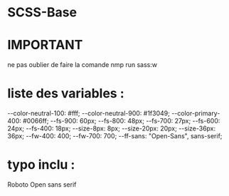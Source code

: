 # SCSS-Base

# IMPORTANT

ne pas oublier de faire la comande nmp run sass:w

# liste des variables :

--color-neutral-100: #fff;
--color-neutral-900: #1f3049;
--color-primary-400: #0066ff;
--fs-900: 60px;
--fs-800: 48px;
--fs-700: 27px;
--fs-600: 24px;
--fs-400: 18px;
--size-8px: 8px;
--size-20px: 20px;
--size-36px: 36px;
--fw-400: 400;
--fw-700: 700;
--ff-sans: "Open-Sans", sans-serif;

# typo inclu :

Roboto
Open sans serif
